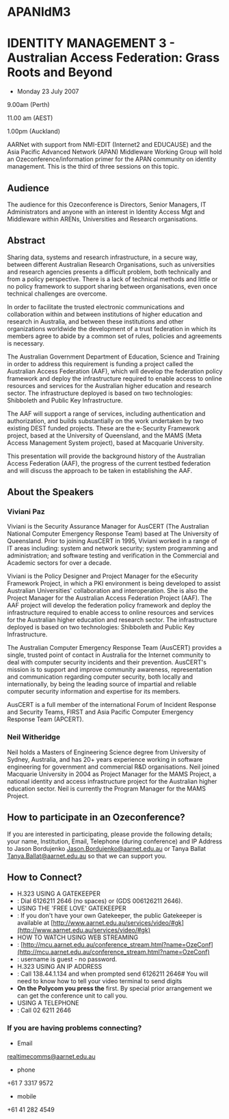 # APANIdM3

# IDENTITY MANAGEMENT 3 - Australian Access Federation: Grass Roots and Beyond

- Monday 23 July 2007

9.00am (Perth)

11.00 am (AEST)

1.00pm (Auckland)

AARNet with support from NMI-EDIT (Internet2 and EDUCAUSE) and the Asia Pacific Advanced Network (APAN) Middleware Working Group will hold an Ozeconference/information primer for the APAN community on identity management.  This is the third of three sessions on this topic.

## Audience

The audience for this Ozeconference is Directors, Senior Managers, IT Administrators and anyone with an interest in Identity Access Mgt and Middleware within ARENs, Universities and Research organisations.

## Abstract

Sharing data, systems and research infrastructure, in a secure way, between different Australian Research Organisations, such as universities and research agencies presents a difficult problem, both technically and from a policy perspective. There is a lack of technical methods and little or no policy framework to support sharing between organisations, even once technical challenges are overcome.

In order to facilitate the trusted electronic communications and collaboration within and between institutions of higher education and research in Australia, and between these institutions and other organizations worldwide the development of a trust federation in which its members agree to abide by a common set of rules, policies and agreements is necessary.

The Australian Government Department of Education, Science and Training in order to address this requirement is funding a project called the Australian Access Federation (AAF), which will develop the federation policy framework and deploy the infrastructure required to enable access to online resources and services for the Australian higher education and research sector. The infrastructure deployed is based on two technologies: Shibboleth and Public Key Infrastructure. 

The AAF will support a range of services, including authentication and authorization, and builds substantially on the work undertaken by two existing DEST funded projects. These are the e-Security Framework project, based at the University of Queensland, and the MAMS (Meta Access Management System project), based at Macquarie University.

This presentation will provide the background history of the Australian Access Federation (AAF), the progress of the current testbed federation and will discuss the approach to be taken in establishing the AAF.

## About the Speakers

### Viviani Paz

Viviani is the Security Assurance Manager for AusCERT (The Australian National Computer Emergency Response Team) based at The University of Queensland. Prior to joining AusCERT in 1995, Viviani worked in a range of IT areas including: system and network security; system programming and administration; and software testing and verification in the Commercial and Academic sectors for over a decade.

Viviani is the Policy Designer and Project Manager for the eSecurity Framework Project, in which a PKI environment is being developed to assist Australian Universities' collaboration and interoperation. She is also the Project Manager for the Australian Access Federation Project (AAF). The AAF project will develop the federation policy framework and deploy the infrastructure required to enable access to online resources and services for the Australian higher education and research sector. The infrastructure deployed is based on two technologies: Shibboleth and Public Key Infrastructure.

The Australian Computer Emergency Response Team (AusCERT) provides a single, trusted point of contact in Australia for the Internet community to deal with computer security incidents and their prevention. AusCERT's mission is to support and improve community awareness, representation and communication regarding computer security, both locally and internationally, by being the leading source of impartial and reliable computer security information and expertise for its members. 

AusCERT is a full member of the international Forum of Incident Response and Security Teams, FIRST and Asia Pacific Computer Emergency Response Team (APCERT).

### Neil Witheridge

Neil holds a Masters of Engineering Science degree from University of Sydney, Australia, and has 20+ years experience working in software engineering for government and commercial R&D organisations. Neil joined Macquarie University in 2004 as Project Manager for the MAMS Project, a national identity and access infrastructure project for the Australian higher education sector. Neil is currently the Program Manager for the MAMS Project.

## How to participate in an Ozeconference?

If you are interested in participating, please provide the following details; your name, Institution, Email, Telephone (during conference) and IP Address to Jason Bordujenko Jason.Bordujenko@aarnet.edu.au  or Tanya Ballat Tanya.Ballat@aarnet.edu.au  so that we can support you.

## How to Connect?

- H.323 USING A GATEKEEPER
- : Dial 6126211 2646 (no spaces) or (GDS 006126211 2646).
- USING THE 'FREE LOVE' GATEKEEPER
- : If you don't have your own Gatekeeper, the public Gatekeeper is available at [http://www.aarnet.edu.au/services/video/#gk](http://www.aarnet.edu.au/services/video/#gk)
- HOW TO WATCH USING WEB STREAMING
- : [http://mcu.aarnet.edu.au/conference_stream.html?name=OzeConf](http://mcu.aarnet.edu.au/conference_stream.html?name=OzeConf)
- : username is guest - no password.
- H.323 USING AN IP ADDRESS
- : Call 138.44.1.134 and when prompted send 6126211 2646# You will need to know how to tell your video terminal to send digits
- **On the Polycom you press the** first. By special prior arrangement we can get the conference unit to call you.
- USING A TELEPHONE
- : Call 02 6211 2646

### If you are having problems connecting?

- Email

realtimecomms@aarnet.edu.au
- phone

+61 7 3317 9572
- mobile

+61 41 282 4549
